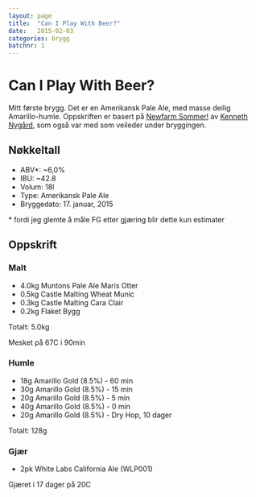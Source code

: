 ```yaml
---
layout: page
title:  "Can I Play With Beer?"
date:   2015-02-03
categories: brygg
batchnr: 1
---
```

# Can I Play With Beer?

Mitt første brygg. Det er en Amerikansk Pale Ale, med masse deilig Amarillo-humle. Oppskriften er basert på [Newfarm Sommer!](http://www.newfarmbrew.com/2012/05/batch-9-newfarm-sommer.html) av [Kenneth Nygård](http://www.newfarmbrew.com/), som også var med som veileder under bryggingen.

## Nøkkeltall

- ABV*: ~6,0%
- IBU: ~42.8
- Volum: 18l
- Type: Amerikansk Pale Ale
- Bryggedato: 17. januar, 2015

\* fordi jeg glemte å måle FG etter gjæring blir dette kun estimater

## Oppskrift

### Malt
- 4.0kg Muntons Pale Ale Maris Otter
- 0.5kg Castle Malting Wheat Munic
- 0.3kg Castle Malting Cara Clair
- 0.2kg Flaket Bygg

Totalt: 5.0kg

Mesket på 67C i 90min

### Humle
- 18g Amarillo Gold (8.5%) - 60 min
- 30g Amarillo Gold (8.5%) - 15 min
- 20g Amarillo Gold (8.5%) - 5 min
- 40g Amarillo Gold (8.5%) - 0 min
- 20g Amarillo Gold (8.5%) - Dry Hop, 10 dager

Totalt: 128g

### Gjær

- 2pk White Labs California Ale (WLP001)

Gjæret i 17 dager på 20C
